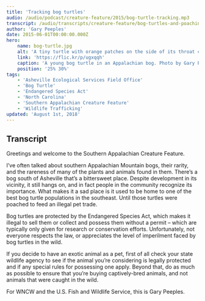 ```yaml
---
title: 'Tracking bog turtles'
audio: /audio/podcast/creature-feature/2015/bog-turtle-tracking.mp3
transcript: /audio/transcripts/creature-feature/bog-turtles-and-poaching.pdf
author: 'Gary Peeples'
date: 2015-06-01T00:00:00.000Z
hero:
    name: bog-turtle.jpg
    alt: 'A tiny turtle with orange patches on the side of its throat crawls through the grass'
    link: 'https://flic.kr/p/ugxqqh'
    caption: 'A young bog turtle in an Appalachian bog. Photo by Gary Peeples, USFWS.'
    position: '25% 30%'
tags:
    - 'Asheville Ecological Services Field Office'
    - 'Bog Turtle'
    - 'Endangered Species Act'
    - 'North Carolina'
    - 'Southern Appalachian Creature Feature'
    - 'Wildlife Trafficking'
updated: 'August 1st, 2018'
---
```


## Transcript

Greetings and welcome to the Southern Appalachian Creature Feature.

I’ve often talked about southern Appalachian Mountain bogs, their rarity, and the rareness of many of the plants and animals found in them. There’s a bog south of Asheville that’s a bittersweet place. Despite development in its vicinity, it still hangs on, and in fact people in the community recognize its importance. What makes it a sad place is it used to be home to one of the best bog turtle populations in the southeast. Until those turtles were poached to feed an illegal pet trade.

Bog turtles are protected by the Endangered Species Act, which makes it illegal to sell them or collect and possess them without a permit – which are typically only given for research or conservation efforts. Unfortunately, not everyone respects the law, or appreciates the level of imperilment faced by bog turtles in the wild.

If you decide to have an exotic animal as a pet, first of all check your state wildlife agency to see if the animal you’re considering is legally protected and if any special rules for possessing one apply. Beyond that, do as much as possible to ensure that you’re buying captively-bred animals, and not animals that were caught in the wild.

For WNCW and the U.S. Fish and Wildlife Service, this is Gary Peeples.